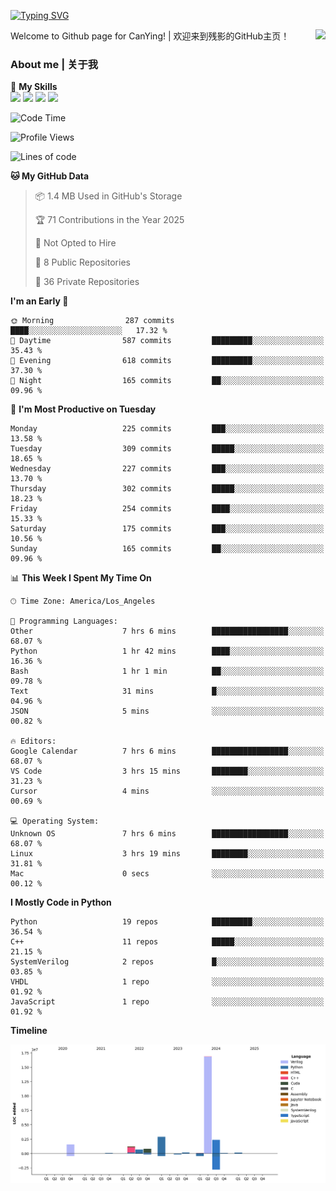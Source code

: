 [![Typing SVG](https://readme-typing-svg.herokuapp.com?size=25&duration=3500&color=00FFFF&vCenter=true&width=250&height=40&lines=Hi+Welcome+%F0%9F%91%8B%F0%9F%8F%BB;I'm+CanYing|残影)](https://git.io/typing-svg)

<a href="#">
  <img align="right" src="https://github-readme-stats.vercel.app/api?username=CanYing0913&count_private=true&rank_icon=github&show_icons=true&bg_color=15,f2f7fd,E0EAFC&" />
</a>

Welcome to Github page for CanYing! | 欢迎来到残影的GitHub主页！

### About me | 关于我

🌟 **My Skills**  
![](https://img.shields.io/badge/-C-A8B9CC?style=flat-square&logo=C&logoColor=fff)
![](https://img.shields.io/badge/-C++-00599C?style=flat-square&logo=Cpp&logoColor=fff)
![](https://img.shields.io/badge/-Python-3776AB?style=flat-square&logo=Python&logoColor=fff)
![](https://img.shields.io/badge/-Linux-000000?style=flat-square&logo=Linux&logoColor=fff)

<!--START_SECTION:waka-->
![Code Time](http://img.shields.io/badge/Code%20Time-1%2C544%20hrs%2027%20mins-blue)

![Profile Views](http://img.shields.io/badge/Profile%20Views-4-blue)

![Lines of code](https://img.shields.io/badge/From%20Hello%20World%20I%27ve%20Written-26.9%20million%20lines%20of%20code-blue)

**🐱 My GitHub Data** 

> 📦 1.4 MB Used in GitHub's Storage 
 > 
> 🏆 71 Contributions in the Year 2025
 > 
> 🚫 Not Opted to Hire
 > 
> 📜 8 Public Repositories 
 > 
> 🔑 36 Private Repositories 
 > 
**I'm an Early 🐤** 

```text
🌞 Morning                287 commits         ████░░░░░░░░░░░░░░░░░░░░░   17.32 % 
🌆 Daytime                587 commits         █████████░░░░░░░░░░░░░░░░   35.43 % 
🌃 Evening                618 commits         █████████░░░░░░░░░░░░░░░░   37.30 % 
🌙 Night                  165 commits         ██░░░░░░░░░░░░░░░░░░░░░░░   09.96 % 
```
📅 **I'm Most Productive on Tuesday** 

```text
Monday                   225 commits         ███░░░░░░░░░░░░░░░░░░░░░░   13.58 % 
Tuesday                  309 commits         █████░░░░░░░░░░░░░░░░░░░░   18.65 % 
Wednesday                227 commits         ███░░░░░░░░░░░░░░░░░░░░░░   13.70 % 
Thursday                 302 commits         █████░░░░░░░░░░░░░░░░░░░░   18.23 % 
Friday                   254 commits         ████░░░░░░░░░░░░░░░░░░░░░   15.33 % 
Saturday                 175 commits         ███░░░░░░░░░░░░░░░░░░░░░░   10.56 % 
Sunday                   165 commits         ██░░░░░░░░░░░░░░░░░░░░░░░   09.96 % 
```


📊 **This Week I Spent My Time On** 

```text
🕑︎ Time Zone: America/Los_Angeles

💬 Programming Languages: 
Other                    7 hrs 6 mins        █████████████████░░░░░░░░   68.07 % 
Python                   1 hr 42 mins        ████░░░░░░░░░░░░░░░░░░░░░   16.36 % 
Bash                     1 hr 1 min          ██░░░░░░░░░░░░░░░░░░░░░░░   09.78 % 
Text                     31 mins             █░░░░░░░░░░░░░░░░░░░░░░░░   04.96 % 
JSON                     5 mins              ░░░░░░░░░░░░░░░░░░░░░░░░░   00.82 % 

🔥 Editors: 
Google Calendar          7 hrs 6 mins        █████████████████░░░░░░░░   68.07 % 
VS Code                  3 hrs 15 mins       ████████░░░░░░░░░░░░░░░░░   31.23 % 
Cursor                   4 mins              ░░░░░░░░░░░░░░░░░░░░░░░░░   00.69 % 

💻 Operating System: 
Unknown OS               7 hrs 6 mins        █████████████████░░░░░░░░   68.07 % 
Linux                    3 hrs 19 mins       ████████░░░░░░░░░░░░░░░░░   31.81 % 
Mac                      0 secs              ░░░░░░░░░░░░░░░░░░░░░░░░░   00.12 % 
```

**I Mostly Code in Python** 

```text
Python                   19 repos            █████████░░░░░░░░░░░░░░░░   36.54 % 
C++                      11 repos            █████░░░░░░░░░░░░░░░░░░░░   21.15 % 
SystemVerilog            2 repos             █░░░░░░░░░░░░░░░░░░░░░░░░   03.85 % 
VHDL                     1 repo              ░░░░░░░░░░░░░░░░░░░░░░░░░   01.92 % 
JavaScript               1 repo              ░░░░░░░░░░░░░░░░░░░░░░░░░   01.92 % 
```



**Timeline**

![Lines of Code chart](https://raw.githubusercontent.com/CanYing0913/CanYing0913/master/assets/bar_graph.png)


<!--END_SECTION:waka-->
